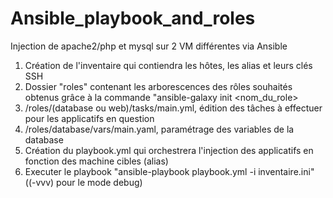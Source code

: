 # Ansible_playbook_and_roles

Injection de apache2/php et mysql sur 2 VM différentes via Ansible

1) Création de l'inventaire qui contiendra les hôtes, les alias et leurs clés SSH
2) Dossier "roles" contenant les arborescences des rôles souhaités obtenus grâce à la commande "ansible-galaxy init <nom_du_role>
3) /roles/(database ou web)/tasks/main.yml, édition des tâches à effectuer pour les applicatifs en question
4) /roles/database/vars/main.yaml, paramétrage des variables de la database
5) Création du playbook.yml qui orchestrera l'injection des applicatifs en fonction des machine cibles (alias)
6) Executer le playbook "ansible-playbook playbook.yml -i inventaire.ini" ((-vvv) pour le mode debug)
